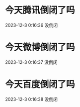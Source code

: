 # 今天腾讯倒闭了吗

2023-12-3 0:16:36 没倒闭

# 今天微博倒闭了吗

2023-12-3 0:16:37 没倒闭

# 今天百度倒闭了吗

2023-12-3 0:16:38 没倒闭

